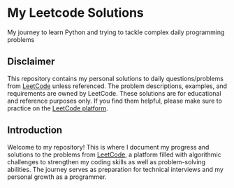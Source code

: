 # My Leetcode Solutions
My journey to learn Python and trying to tackle complex daily programming problems

## Disclaimer
This repository contains my personal solutions to daily questions/problems from [LeetCode](https://leetcode.com) unless referenced. The problem descriptions, examples, and requirements are owned by LeetCode. These solutions are for educational and reference purposes only. If you find them helpful, please make sure to practice on the [LeetCode platform](https://leetcode.com).

## Introduction
Welcome to my repository! This is where I document my progress and solutions to the problems from [LeetCode](https://leetcode.com), a platform filled with algorithmic challenges to strengthen my coding skills as well as problem-solving abilities. The journey serves as preparation for technical interviews and my personal growth as a programmer.
